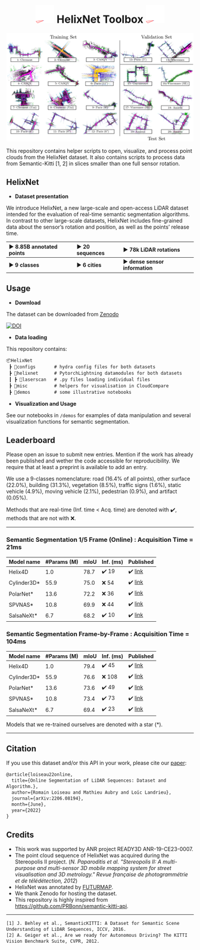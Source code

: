 <div align="center">

# <img src="media/mysmallhelix.gif" width="50"> HelixNet Toolbox <img src="media/mysmallhelix.gif" width="50">

![helixnet_sequences](media/helixnet_sequences.png)

</div>

This repository contains helper scripts to open, visualize, and process point clouds from the HelixNet dataset. It also contains scripts to process data from Semantic-Kitti [1, 2] in slices smaller than one full sensor rotation.

## HelixNet

- **Dataset presentation**

We introduce HelixNet, a new large-scale and open-access LiDAR dataset intended
for the evaluation of real-time semantic segmentation algorithms. In contrast to
other large-scale datasets, HelixNet includes fine-grained data about the sensor’s
rotation and position, as well as the points’ release time.

| :arrow_forward: 8.85B annotated points | :arrow_forward: 20 sequences | :arrow_forward: 78k LiDAR rotations |
:-------------------------------------------- | :-------------------------------------------------- | :------------------------------
:arrow_forward: **9 classes** | :arrow_forward: **6 cities** | :arrow_forward: **dense sensor information** |

## Usage 

- **Download** 

The dataset can be downloaded from [Zenodo](https://zenodo.org/deposit/6519817)

[![DOI](https://zenodo.org/badge/DOI/10.5281/zenodo.6519817.svg)](https://zenodo.org/deposit/6519817)


- **Data loading** 

This repository contains: 

```markdown
📦HelixNet
 ┣ 📂configs       # hydra config files for both datasets
 ┣ 📂helixnet      # PytorchLightning datamodules for both datasets
 ┃ ┣ 📂laserscan   # .py files loading individual files
 ┣ 📂misc          # helpers for visualisation in CloudCompare
 ┣ 📂demos         # some illustrative notebooks
 ```

- **Visualization and Usage** 

See our notebooks in `/demos` for examples of data manipulation and several visualization functions for semantic segmentation.

## Leaderboard
Please open an issue to submit new entries. Mention if the work has already been published and wether the code accessible for reproducibility. We require that at least a preprint is available to add an entry.

We use a 9-classes nomenclature: road (16.4% of all points), other surface (22.0%), building (31.3%), vegetation (8.5%), traffic signs (1.6%), static vehicle (4.9%), moving vehicle (2.1%), pedestrian (0.9%), and artifact (0.05%).

Methods that are real-time (Inf. time < Acq. time) are denoted with :heavy_check_mark:, methods that are not with :x:.  

---

### Semantic Segmentation 1/5 Frame (Online) :  Acquisition Time = 21ms

| Model name | #Params (M)  |  mIoU | Inf. (ms) | Published |
| ---------  |---- |---- | ---| --- |
|Helix4D     | 1.0   | 78.7 | :heavy_check_mark: 19  | :heavy_check_mark: [link](https://romainloiseau.fr/helixnet/) |
|Cylinder3D*  | 55.9 | 75.0 | :x: 54 | :heavy_check_mark: [link](https://github.com/xinge008/Cylinder3D) |
|PolarNet*    | 13.6 | 72.2 | :x: 36  | :heavy_check_mark: [link](https://github.com/edwardzhou130/PolarSeg) |
|SPVNAS*     | 10.8  | 69.9 | :x: 44  | :heavy_check_mark: [link](https://github.com/mit-han-lab/spvnas) |
|SalsaNeXt*   | 6.7  | 68.2 | :heavy_check_mark: 10  | :heavy_check_mark: [link](https://github.com/slawomir-nowaczyk/SalsaNext) |

### Semantic Segmentation Frame-by-Frame :  Acquisition Time = 104ms

| Model name | #Params (M)  |  mIoU | Inf. (ms) | Published |
| ---------  |---- |---- | ---| --- |
|Helix4D     | 1.0   | 79.4 | :heavy_check_mark: 45  | :heavy_check_mark: [link](https://romainloiseau.fr/helixnet/) |
|Cylinder3D*  | 55.9 | 76.6 | :x: 108 | :heavy_check_mark: [link](https://github.com/xinge008/Cylinder3D) |
|PolarNet*    | 13.6 | 73.6 | :heavy_check_mark: 49  | :heavy_check_mark: [link](https://github.com/edwardzhou130/PolarSeg) |
|SPVNAS*     | 10.8  | 73.4 | :heavy_check_mark: 73  | :heavy_check_mark: [link](https://github.com/mit-han-lab/spvnas) |
|SalsaNeXt*   | 6.7  | 69.4 | :heavy_check_mark: 23  | :heavy_check_mark: [link](https://github.com/slawomir-nowaczyk/SalsaNext) |


Models that we re-trained ourselves are denoted with a star (*).

---

## Citation   

If you use this dataset and/or this API in your work, please cite our [paper](path-to-the-paper-page):

```
@article{loiseau22online,
  title={Online Segmentation of LiDAR Sequences: Dataset and Algorithm.},
  author={Romain Loiseau and Mathieu Aubry and Loïc Landrieu},
  journal={arXiv:2206.08194},
  month={June},
  year={2022}
}
```

## Credits

- This work was supported by ANR project READY3D ANR-19-CE23-0007.
- The point cloud sequence of HelixNet was acquired during the Stereopolis II project. (_N. Paparoditis et al. "Stereopolis II: A multi-purpose and multi-sensor 3D mobile mapping system for street visualisation and 3D metrology." Revue française de photogrammétrie et de télédétection, 2012_)
- HelixNet was annotated by [FUTURMAP](https://www.futurmap.com/en/our-service/).
- We thank Zenodo for hosting the dataset. 
- This repository is highly inspired from https://github.com/PRBonn/semantic-kitti-api.

---

```
[1] J. Behley et al., SemanticKITTI: A Dataset for Semantic Scene Understanding of LiDAR Sequences, ICCV, 2016.
[2] A. Geiger et al., Are we ready for Autonomous Driving? The KITTI Vision Benchmark Suite, CVPR, 2012.
```
